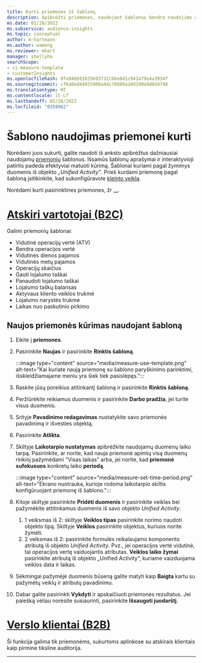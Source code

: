 ```yaml
---
title: Kurti priemones iš šablonų
description: Apibrėžti priemones, naudojant šablonus bendro naudojimo atvejams.
ms.date: 02/28/2022
ms.subservice: audience-insights
ms.topic: conceptual
author: m-hartmann
ms.author: wameng
ms.reviewer: mhart
manager: shellyha
searchScope:
- ci-measure-template
- customerInsights
ms.openlocfilehash: 0fe846691825b93732cbbe6d1c942a79e4a3934f
ms.sourcegitcommit: cf6a0ed44915908a44c70889a2dd199a9d0d4798
ms.translationtype: HT
ms.contentlocale: lt-LT
ms.lasthandoff: 02/28/2022
ms.locfileid: "8359962"
---
```

# <a name="use-a-template-to-build-a-measure"></a>Šablono naudojimas priemonei kurti

Norėdami juos sukurti, galite naudoti iš anksto apibrėžtus dažniausiai naudojamų [priemonių](measures.md) šablonus. Išsamūs šablonų aprašymai ir interaktyvioji patirtis padeda efektyviai matuoti kūrimą. Šablonai kuriami pagal žymimys duomenis iš objekto *„Unified Activity“*. Prieš kurdami priemonę pagal šabloną įsitikinkite, kad sukonfigūravote [kleinto veiklą](activities.md).

Norėdami kurti pasirinktines priemones, žr [...](measure-builder.md).

# <a name="individual-consumers-b-to-c"></a>[Atskiri vartotojai (B2C)](#tab/b2c)

Galimi priemonių šablonai: 
- Vidutinė operacijų vertė (ATV)
- Bendra operacijos vertė
- Vidutinės dienos pajamos
- Vidutinės metų pajamos
- Operacijų skaičius
- Gauti lojalumo taškai
- Panaudoti lojalumo taškai
- Lojalumo taškų balansas
- Aktyvaus kliento veiklos trukmė
- Lojalumo narystės trukmė
- Laikas nuo paskutinio pirkimo

## <a name="build-a-new-measure-using-a-template"></a>Naujos priemonės kūrimas naudojant šabloną

1. Eikite į **priemones**.

1. Pasirinkite **Naujas** ir pasirinkite **Rinktis šabloną**.

   :::image type="content" source="media/measure-use-template.png" alt-text="Kai kuriate naują priemonę su šablono paryškinimo parinktimi, išskleidžiamajame meniu yra šiek tiek pasislėpęs.":::

1. Raskite jūsų poreikius atitinkantį šabloną ir pasirinkite **Rinktis šabloną**.

1. Peržiūrėkite reikiamus duomenis ir pasirinkite **Darbo pradžia**, jei turite visus duomenis.

1. Srityje **Pavadinimo redagavimas** nustatykite savo priemonės pavadinimą ir išvesties objektą. 

1. Pasirinkite **Atlikta**.

1. Skiltyje **Laikotarpio nustatymas** apibrėžkite naudojamų duomenų laiko tarpą. Pasirinkite, ar norite, kad nauja priemonė apimtų visą duomenų rinkinį pažymėdami "Visas laikas" arba, jei norite, kad **priemonė sufokusuos** konkretų laiko **periodą**.

   :::image type="content" source="media/measure-set-time-period.png" alt-text="Ekrano nuotrauka, kurioje rodoma laikotarpio skiltis konfigūruojant priemonę iš šablono.":::

1. Kitoje skiltyje pasirinkite **Pridėti duomenis** ir pasirinkite veiklas bei pažymėkite attitinkamus duomenis iš savo objekto *Unified Activity*.

    1. 1 veiksmas iš 2: skiltyje **Veiklos tipas** pasirinkite norimo naudoti objekto tipą. Skiltyje **Veiklos** pasirinkite objektus, kuriuos norite žymėti.
    1. 2 veiksmas iš 2: pasirinkite formulės reikalaujamo komponento atributą iš objekto *Unified Activity*. Pvz., jei operacijos vertė vidutinė, tai operacijos vertę vaiduojantis atributas. **Veiklos laiko žymai** pasirinkite atributą iš objekto „Unified Activity“, kuriame vaizduojama veiklos data ir laikas.
   
1. Sėkmingai pažymėjė duomenis būseną galite matyti kaip **Baigta** kartu su pažymėtų veiklų ir atributų pavadinimu.

1. Dabar galite pasirinkti **Vykdyti** ir apskaičiuoti priemonės rezultatus. Jei paiešką vėliau norėsite susiaurinti, pasirinkite **Išsaugoti juodarštį**.

# <a name="business-accounts-b-to-b"></a>[Verslo klientai (B2B)](#tab/b2b)

Ši funkcija galima tik priemonėms, sukurtoms aplinkose su atskirais klientais kaip pirmine tiksline auditorija.

---
